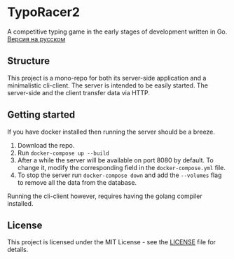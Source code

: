 # TypoRacer2

A competitive typing game in the early stages of development written in Go.  
[Версия на русском](./docs/README-RU.md)

## Structure

This project is a mono-repo for both its server-side application and a minimalistic cli-client. The server is intended to be easily started.
The server-side and the client transfer data via HTTP.

## Getting started

If you have docker installed then running the server should be a breeze.

1. Download the repo.
2. Run `docker-compose up --build`
3. After a while the server will be available on port 8080 by default. To change it, modify the corresponding field in the `docker-compose.yml` file.
4. To stop the server run `docker-compose down` and add the `--volumes` flag to remove all the data from the database.

Running the cli-client however, requires having the golang compiler installed.

## License

This project is licensed under the MIT License - see the [LICENSE](LICENSE) file for details.
